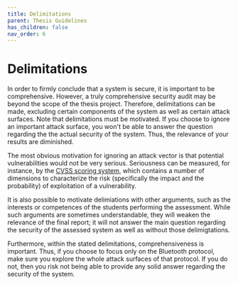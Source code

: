 ```yaml
---
title: Delimitations
parent: Thesis Guidelines
has_children: false
nav_order: 6
---
```


# Delimitations

In order to firmly conclude that a system is secure, it is important to be comprehensive. However, a truly comprehensive security audit may be beyond the scope of the thesis project. Therefore, delimitations can be made, excluding certain components of the system as well as certain attack surfaces. Note that delimitations must be motivated. If you choose to ignore an important attack surface, you won't be able to answer the question regarding the the actual security of the system. Thus, the relevance of your results are diminished. 

The most obvious motivation for ignoring an attack vector is that potential vulnerabilities would not be very serious. Seriousness can be measured, for instance, by the [CVSS scoring system](https://www.first.org/cvss/calculator/3.1), which contains a number of dimensions to characterize the risk (specifically the impact and the probability) of exploitation of a vulnerability.

It is also possible to motivate delimiations with other arguments, such as the interests or competences of the students performing the assessment. While such arguments are sometimes understandable, they will weaken the relevance of the final report; it will not answer the main question regarding the security of the assessed system as well as without those delimigtations.

Furthermore, within the stated delimitations, comprehensiveness is important. Thus, if you choose to focus only on the Bluetooth protocol, make sure you explore the whole attack surfaces of that protocol. If you do not, then you risk not being able to provide any solid answer regarding the security of the system.
